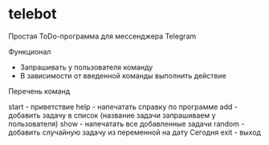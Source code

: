 # telebot

Простая ToDo-программа для мессенджера Telegram

Функционал

- Запрашивать у пользователя команду
- В зависимости от введенной команды выполнить действие

Перечень команд

start - приветствие
help - напечатать справку по программе
add - добавить задачу в список (название задачи запрашиваем у пользователя)
show - напечатать все добавленные задачи
random - добавить случайную задачу из переменной на дату Сегодня
exit - выход
